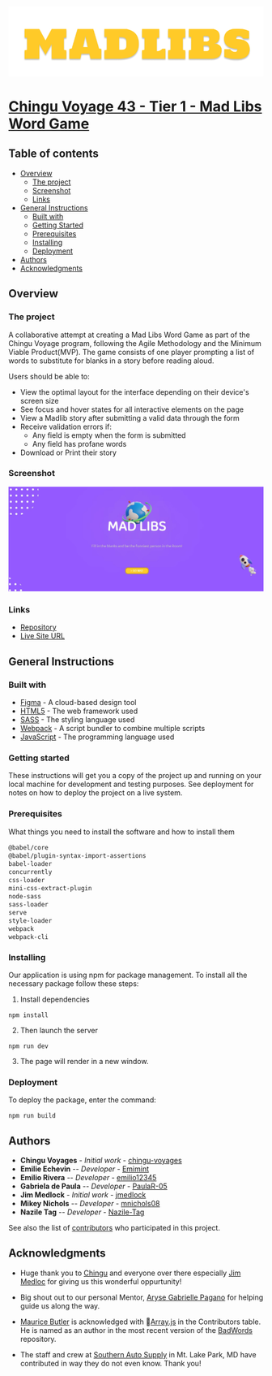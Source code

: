 ![](../docs/Images/madlibs.png)

# [Chingu Voyage 43 - Tier 1 - Mad Libs Word Game](https://github.com/chingu-voyages/v43-tier1-team-09)

## Table of contents

- [Overview](#overview)
  - [The project](#the-project)
  - [Screenshot](#screenshot)
  - [Links](#links)
- [General Instructions](#general-instructions)
  - [Built with](#built-with)
  - [Getting Started](#getting-started)
  - [Prerequisites](#Prerequisites)
  - [Installing](#installing)
  - [Deployment](#deployment)
- [Authors](#authors)
- [Acknowledgments](#acknowledgments)

## Overview

### The project

A collaborative attempt at creating a Mad Libs Word Game as part of the Chingu Voyage program, following the Agile Methodology and the Minimum Viable Product(MVP). The game consists of one player prompting a list of words to substitute for blanks in a story before reading aloud.

Users should be able to:

- View the optimal layout for the interface depending on their device's screen size
- See focus and hover states for all interactive elements on the page
- View a Madlib story after submitting a valid data through the form
- Receive validation errors if:
  - Any field is empty when the form is submitted
  - Any field has profane words
- Download or Print their story

### Screenshot

![](../docs/Images/screenshot.jpg)

### Links

- [Repository](https://github.com/chingu-voyages/v43-tier1-team-09)
- [Live Site URL](https://v43-tier1-team-09.netlify.app/)

## General Instructions

### Built with

- [Figma](https://www.figma.com/) - A cloud-based design tool
- [HTML5](https://developer.mozilla.org/en-US/docs/Glossary/HTML5) - The web framework used
- [SASS](https://sass-lang.com/) - The styling language used
- [Webpack](https://webpack.js.org/) - A script bundler to combine multiple scripts
- [JavaScript](https://developer.mozilla.org/en-US/docs/Web/JavaScript) - The programming language used

### Getting started

These instructions will get you a copy of the project up and running on your local machine for development and testing purposes. See deployment for notes on how to deploy the project on a live system.

### Prerequisites

What things you need to install the software and how to install them

```
@babel/core
@babel/plugin-syntax-import-assertions
babel-loader
concurrently
css-loader
mini-css-extract-plugin
node-sass
sass-loader
serve
style-loader
webpack
webpack-cli
```

### Installing

Our application is using npm for package management. To install all the necessary package follow these steps:

1. Install dependencies

```
npm install
```

2. Then launch the server

```
npm run dev
```

3. The page will render in a new window.

### Deployment

To deploy the package, enter the command:

```
npm run build
```

## Authors

- **Chingu Voyages** - _Initial work_ - [chingu-voyages](https://github.com/chingu-voyages)
- **Emilie Echevin** -- _Developer_ - [Emimint](https://github.com/Emimint)
- **Emilio Rivera** -- _Developer_ - [emilio12345](https://github.com/emilio12345)
- **Gabriela de Paula** -- _Developer_ - [PaulaR-05](https://github.com/PaulaR-05)
- **Jim Medlock** - _Initial work_ - [jmedlock](https://github.com/jdmedlock)
- **Mikey Nichols** -- _Developer_ - [mnichols08](https://github.com/mnichols08)
- **Nazile Tag** -- _Developer_ - [Nazile-Tag](https://github.com/Nazile-Tag)

See also the list of [contributors](/CONTRIBUTORS.md) who participated in this project.

## Acknowledgments

- Huge thank you to [Chingu](https://www.chingu.io/) and everyone over there especially [Jim Medloc](https://github.com/jdmedlock) for giving us this wonderful oppurtunity!

- Big shout out to our personal Mentor, [Aryse Gabrielle Pagano](https://github.com/medic1111) for helping guide us along the way.

- [Maurice Butler](https://github.com/MauriceButler) is acknowledged with 🔣[Array.js](https://github.com/MauriceButler/badwords/blob/master/array.js) in the Contributors table. He is named as an author in the most recent version of the [BadWords](https://github.com/MauriceButler/badwords) repository.

- The staff and crew at [Southern Auto Supply](https://www.napaonline.com/en/md/oakland/store/804877) in Mt. Lake Park, MD have contributed in way they do not even know. Thank you!
